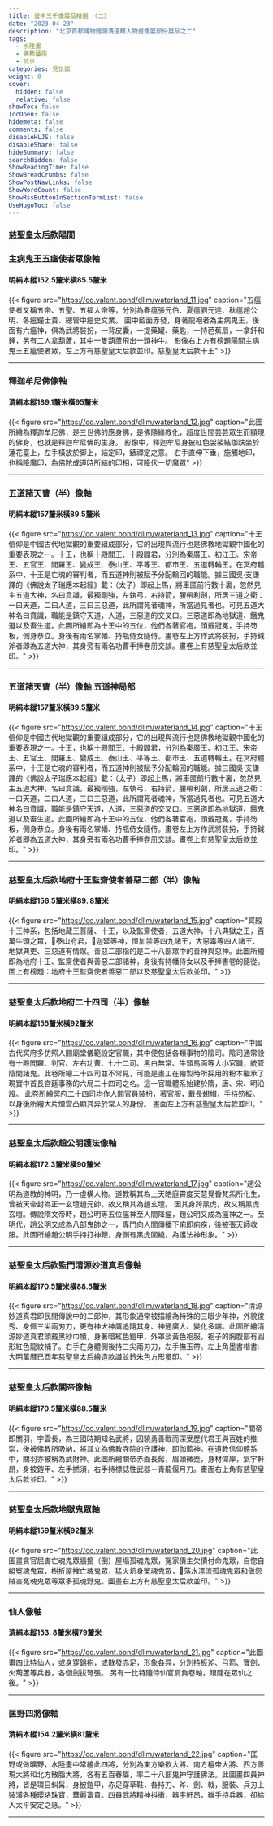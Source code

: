 ```yaml
---
title: 畫中三千像展品精選 《二》
date: "2023-04-23"
description: "北京首都博物館明清道釋人物畫像展部份展品之二"
tags:
  - 水陸畫
  - 佛教藝術
  - 北京
categories: 見世面
weight: 0
cover:
  hidden: false
  relative: false
showToc: false
TocOpen: false
hidemeta: false
comments: false
disableHLJS: false
disableShare: false
hideSummary: false
searchHidden: false
ShowReadingTime: false
ShowBreadCrumbs: false
ShowPostNavLinks: false
ShowWordCount: false
ShowRssButtonInSectionTermList: false
UseHugoToc: false
---
```


### 慈聖皇太后款陽間 
### 主病鬼王五瘟使者眾像軸
#### 明絹本縱152.5釐米橫85.5釐米
{{< figure src="https://co.valent.bond/dllm/waterland_11.jpg" caption="五瘟使者又稱五帝、五聖、五福大帝等，分別為春瘟張元伯、夏瘟劉元達、秋瘟趙公明、冬瘟鐘士貴、總管中瘟史文業。 圖中藍面赤發，身著龍袍者為主病鬼王，後面有六瘟神，俱為武將裝扮，一背皮囊，一提藥罐、藥匙，一持芭蕉扇，一拿釺和錘，另有二人拿葫蘆，其中一隻葫蘆飛出一頭神牛。 影像右上方有榜題陽間主病鬼王五瘟使者眾，左上方有慈聖皇太后款並印。慈聖皇太后款十王" >}}
***
### 釋迦牟尼佛像軸
#### 清絹本縱189.1釐米橫95釐米
{{< figure src="https://co.valent.bond/dllm/waterland_12.jpg" caption="此圖所繪為釋迦牟尼佛，是三世佛的應身佛，是佛隨緣教化，超度世間芸芸眾生而顯現的佛身，也就是釋迦牟尼佛的生身。 影像中，釋迦牟尼身披紅色袈裟結跏趺坐於蓮花臺上，左手橫放於脚上，結定印，錶禪定之意。 右手直伸下垂，施觸地印，也稱降魔印，為佛陀成道時所結的印相，可降伏一切魔眾" >}}
***
### 五道諸天曹（半）像軸
#### 明絹本縱157釐米橫89.5釐米
{{< figure src="https://co.valent.bond/dllm/waterland_13.jpg" caption="十王信仰是中國古代地獄觀的重要組成部分，它的出現與流行也是佛教地獄觀中國化的重要表現之一。十王，也稱十殿閻王、十殿閻君，分別為秦廣王、初江王、宋帝王、五官王、閻羅王、變成王、泰山王、平等王、都市王、五道轉輪王。在冥府體系中，十王是亡魂的審判者，而五道神則被賦予分配輪回的職能。據三國吳·支謙譯的《佛說太子瑞應本起經》載：（太子）即起上馬，將車匿前行數十裏，忽然見主五道大神，名曰賁識，最獨剛強，左執弓，右持箭，腰帶利劍，所居三道之衢：一曰天道，二曰人道，三曰三惡道，此所謂死者魂神，所當過見者也。可見五道大神名曰賁識，職能是鎮守天道，人道，三惡道的交叉口。三惡道即為地獄道、餓鬼道以及畜生道。此圖所繪即為十王中的五位，他們各著官袍，頭戴冠冕，手持笏板，側身恭立。身後有兩名掌幡、持瓶侍女隨侍。畫卷左上方作武將裝扮，手持鉞斧者即為五道大神，其身旁有兩名功曹手捧卷册交談。畫卷上有慈聖皇太后款並印。" >}}
***
### 五道諸天曹（半）像軸 五道神局部
#### 明絹本縱157釐米橫89.5釐米
{{< figure src="https://co.valent.bond/dllm/waterland_14.jpg" caption="十王信仰是中國古代地獄觀的重要組成部分，它的出現與流行也是佛教地獄觀中國化的重要表現之一。十王，也稱十殿閻王、十殿閻君，分別為秦廣王、初江王、宋帝王、五官王、閻羅王、變成王、泰山王、平等王、都市王、五道轉輪王。在冥府體系中，十王是亡魂的審判者，而五道神則被賦予分配輪回的職能。據三國吳·支謙譯的《佛說太子瑞應本起經》載：（太子）即起上馬，將車匿前行數十裏，忽然見主五道大神，名曰賁識，最獨剛強，左執弓，右持箭，腰帶利劍，所居三道之衢：一曰天道，二曰人道，三曰三惡道，此所謂死者魂神，所當過見者也。可見五道大神名曰賁識，職能是鎮守天道，人道，三惡道的交叉口。三惡道即為地獄道、餓鬼道以及畜生道。此圖所繪即為十王中的五位，他們各著官袍，頭戴冠冕，手持笏板，側身恭立。身後有兩名掌幡、持瓶侍女隨侍。畫卷左上方作武將裝扮，手持鉞斧者即為五道大神，其身旁有兩名功曹手捧卷册交談。畫卷上有慈聖皇太后款並印。" >}}
***
### 慈聖皇太后款地府十王監齋使者善惡二部（半）像軸
#### 明絹本縱156.5釐米橫89. 8釐米
{{< figure src="https://co.valent.bond/dllm/waterland_15.jpg" caption="冥殿十王神系，包括地藏王菩薩、十王，以及監齋使者，五道大神，十八典獄之王，百萬牛頭之眾，泰山府君，迦延等神，恒加禁等四九諸王，大惡毒等四人諸王、地獄典吏、三惡道有情眾。善惡二部指的是二十八部眾中的善神與惡神。此圖所繪即為地府十王、監齋使者與善惡二部諸神，身後有持幡侍女以及手捧書卷的隨從。圖上有榜題：地府十王監齋使者善惡二部以及慈聖皇太后款並印。" >}}
***
### 慈聖皇太后款地府二十四司（半）像軸
#### 明絹本縱155釐米橫92釐米
{{< figure src="https://co.valent.bond/dllm/waterland_16.jpg" caption="中國古代冥府多仿照人間廟堂儀範設定官職，其中便包括各類事物的陰司。陰司通常設有十殿閻羅、判官、左右功曹、七十二司、黑白無常、牛頭馬面等大小官職，統管陰間諸鬼。此卷所繪二十四司並不常見，可能是畫工在繪製時所採用的粉本繼承了現實中首長宮廷事務的六局二十四司之名。這一官職體系始建於隋，唐、宋、明沿設。 此卷所繪冥府二十四司均作人間官員裝扮，著官服，戴長翅帽，手持笏板。 以身後所繪大片煙雲凸顯其异於常人的身份。 畫面左上方有慈聖皇太后款並印。" >}}
***
### 慈聖皇太后款趙公明護法像軸
#### 明絹本縱172.3釐米橫90釐米
{{< figure src="https://co.valent.bond/dllm/waterland_17.jpg" caption="趙公明為道教的神明，乃一虛構人物。道教稱其為上天皓庭霄度天慧覺昏梵炁所化生，曾被天帝封為正一玄壇趙元帥，故又稱其為趙玄壇。 因其身跨黑虎，故又稱黑虎玄壇。傳說隋文帝時，趙公明等五位瘟神至人間降瘟，趙公明又成為瘟神之一。至明代，趙公明又成為八部鬼帥之一，專門向人間傳播下痢即痢疾，後被張天師收服。此圖所繪趙公明手持打神鞭，身側有黑虎圍繞，為護法神形象。" >}}
***
### 慈聖皇太后款監門清源妙道真君像軸
#### 明絹本縱170.5釐米橫88.5釐米

{{< figure src="https://co.valent.bond/dllm/waterland_18.jpg" caption="清源妙道真君即民間傳說中的二郎神，其形象通常被描繪為特殊的三眼少年神，外貌俊秀、身佩三尖兩刃刀，更有神犬神鷹追隨其身、神通廣大、變化多端。此圖所繪清源妙道真君頭戴黑紗巾幘，身著暗紅色鎧甲，外罩淡黃色袍服，袍子的胸腹部有圓形紅色龍紋補子。右手在身體側後持三尖兩刃刀，左手撫玉帶。左上角墨書楷書:大明萬曆已酉年慈聖皇太后繪造款識並鈐朱色方形璽印。" >}}
***
### 慈聖皇太后款關帝像軸
#### 明絹本縱170.5釐米橫88.5釐米
{{< figure src="https://co.valent.bond/dllm/waterland_19.jpg" caption="關帝即關羽，字雲長，為三國時期知名武將，因驍勇善戰而深受歷代君王與百姓的推崇，後被佛教所吸納，將其立為佛教寺院的守護神，即伽藍神。在道教信仰體系中，關羽亦被稱為武財神。此圖所繪關帝赤面長髯，眉頭微蹙，身材偉岸，氣宇軒昂，身披鎧甲、左手撚須，右手持標誌性武器－青龍偃月刀。畫面右上角有慈聖皇太后款並印。" >}}
***
### 慈聖皇太后款地獄鬼眾軸
#### 明絹本縱159釐米橫92釐米
{{< figure src="https://co.valent.bond/dllm/waterland_20.jpg" caption="此圖畫貪官屈害亡魂鬼眾牆搗（倒）屋塌孤魂鬼眾，冤家債主欠債付命鬼眾，自惚自縊冤魂鬼眾，樹折屋摧亡魂鬼眾，猛火炕身冤魂鬼眾，落水漂流孤魂鬼眾和傎怨賊害冤魂鬼眾等眾多孤魂野鬼。圖畫右上方有慈聖皇太后款並印。" >}}
***
### 仙人像軸
#### 清絹本縱153. 8釐米橫79釐米
{{< figure src="https://co.valent.bond/dllm/waterland_21.jpg" caption="此圖畫四比特仙人，或身穿錦袍，或散發赤足，形象各异，分別持板斧、弓箭、寶劍、火葫蘆等兵器，各個劍拔弩張。 另有一比特隨侍仙官肩負卷軸，跟隨在眾仙之後。" >}}
***
### 匡野四將像軸
#### 清絹本縱154.2釐米橫81釐米
{{< figure src="https://co.valent.bond/dllm/waterland_22.jpg" caption="匡野或做曠野，水陸畫中常繪此四將，分別為東方樂欲大將、南方檀帝大將、西方善現大將和北方散脂大將，各有五百眷屬，率二十八部鬼神守護佛法。此圖畫四員神將，皆是環目虯髯，身披鎧甲，赤足穿草鞋，各持刀、斧、劍、戟，服裝、兵刃上裝潢各種瓔珞珠寶，華麗富貴。四員武將精神抖擻，器宇軒昂，雖手持兵器，卻給人太平安定之感。" >}}
***
